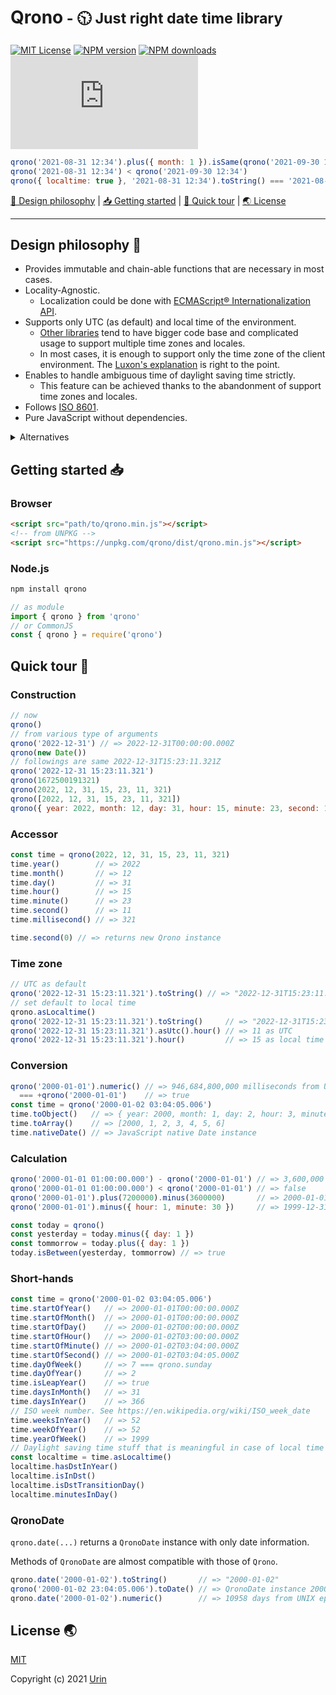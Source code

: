 # Qrono<small> - 🕥 Just right date time library</small>

[![MIT License][image-license]][url-license]
[![NPM version][image-npm-version]][url-npm]
[![NPM downloads][image-npm-downloads]][url-npm-downloads]
[![gzip size][image-size]][url-size]

```js
qrono('2021-08-31 12:34').plus({ month: 1 }).isSame(qrono('2021-09-30 12:34'))
qrono('2021-08-31 12:34') < qrono('2021-09-30 12:34')
qrono({ localtime: true }, '2021-08-31 12:34').toString() === '2021-08-31T12:34.000-04:00'
```

[🎨 Design philosophy](#design-philosophy-) \| [📥 Getting started](#getting-started-) \| [🚀 Quick tour](#quick-tour-) \| [🌏 License](#license-)

---


## Design philosophy 🎨

- Provides immutable and chain-able functions that are necessary in most cases.
- Locality-Agnostic.
  - Localization could be done with [ECMAScript® Internationalization API](https://402.ecma-international.org/#overview).
- Supports only UTC (as default) and local time of the environment.
  - [Other libraries](#alternatives) tend to have bigger code base and complicated usage to support multiple time zones and locales.
  - In most cases, it is enough to support only the time zone of the client environment.
    The [Luxon's explanation](https://moment.github.io/luxon/#/zones?id=don39t-worry) is right to the point.
- Enables to handle ambiguous time of daylight saving time strictly.
  - This feature can be achieved thanks to the abandonment of support time zones and locales.
- Follows [ISO 8601](https://www.iso.org/obp/ui/#iso:std:iso:8601:-1:ed-1:v1:en).
- Pure JavaScript without dependencies.

<details>
  <summary id="alternatives">Alternatives</summary>
  <ul>
    <li>
      <a href="https://github.com/moment/moment">Moment.js</a>
      <br>
      It is a great library that is very widely used (it was the de-facto standard). It went into maintenance mode in 2020.<br>
      It has a fundamental problem that its behavior as a mutable object is prone to bugs, and the later date-time libraries introduced below are all designed to be immutable.<br>
    </li>
    <li>
      <a href="https://github.com/moment/luxon">Luxon</a>
      <br>
      An immutable and rich library created by the maintainers of <a href="https://github.com/moment/moment">Moment.js</a>. Sophisticated and feature-rich. Good code base to explore.<br>
      By default, it handles time in local time, and <a href="https://moment.github.io/luxon/#/zones?id=ambiguous-times">cannot strictly handle ambiguous times</a>.<br>
      It is different from other libraries in that the documentation clearly shows how it behaves with ambiguous time.<br>
    </li>
    <li>
      <a href="https://github.com/iamkun/dayjs">Day.js</a>
      <br>
      A <a href="https://github.com/moment/moment">Moment.js</a> compatible library with a minimum size of 2KB, which has <a href="https://github.com/iamkun/dayjs/stargazers">many GitHub stars</a> and is becoming the de-facto standard. The code readability is not high.<br>
      The code base is large due to time zone and locale support (178 source files as of 2021-11-02), but the effective size can be reduced if tree-shaking is available.<br>
      Requires to import plugins each time because most of functions are provided as plugins.<br>
      Planning a major version upgrade in the middle of solving <a href="https://github.com/iamkun/dayjs/issues?q=is%3Aissue+is%3Aopen">the large number of issues</a>.<br>
    </li>
    <li>
      <a href="https://github.com/date-fns/date-fns">date-fns</a>
      <br>
      As the name implies, it provides over 200 pure functions for manipulating JavaScript Date objects, implemented in TypeScript and tree-shaking enabled.<br>
      Since the JavaScript Date object takes the lead, problems such as mutable, month starting at 0, etc. are inherited. <br>
    </li>
    <li>
      <a href="https://tc39.es/proposal-temporal/docs/index.html">
        The ECMA TC39 Temporal Proposal
      </a>
      <br>
      An ECMAScript® API proposal that may become a future standard. The specification is rigorous, spectacular, and inspired by <a href="https://docs.oracle.com/javase/8/docs/api/java/time/package-summary.html">java.time</a>.
    </li>
  </ul>
</details>


## Getting started 📥

### Browser

```html
<script src="path/to/qrono.min.js"></script>
<!-- from UNPKG -->
<script src="https://unpkg.com/qrono/dist/qrono.min.js"></script>
```

### Node.js

```sh
npm install qrono
```

```js
// as module
import { qrono } from 'qrono'
// or CommonJS
const { qrono } = require('qrono')
```

## Quick tour 🚀

### Construction

```js
// now
qrono()
// from various type of arguments
qrono('2022-12-31') // => 2022-12-31T00:00:00.000Z
qrono(new Date())
// followings are same 2022-12-31T15:23:11.321Z
qrono('2022-12-31 15:23:11.321')
qrono(1672500191321)
qrono(2022, 12, 31, 15, 23, 11, 321)
qrono([2022, 12, 31, 15, 23, 11, 321])
qrono({ year: 2022, month: 12, day: 31, hour: 15, minute: 23, second: 11, millisecond: 321 })
```

### Accessor

```js
const time = qrono(2022, 12, 31, 15, 23, 11, 321)
time.year()        // => 2022
time.month()       // => 12
time.day()         // => 31
time.hour()        // => 15
time.minute()      // => 23
time.second()      // => 11
time.millisecond() // => 321

time.second(0) // => returns new Qrono instance
```

### Time zone

```js
// UTC as default
qrono('2022-12-31 15:23:11.321').toString() // => "2022-12-31T15:23:11.321Z"
// set default to local time
qrono.asLocaltime()
qrono('2022-12-31 15:23:11.321').toString()     // => "2022-12-31T15:23:11.321-04:00"
qrono('2022-12-31 15:23:11.321').asUtc().hour() // => 11 as UTC
qrono('2022-12-31 15:23:11.321').hour()         // => 15 as local time
```

### Conversion

```js
qrono('2000-01-01').numeric() // => 946,684,800,000 milliseconds from UNIX epoch
  === +qrono('2000-01-01')    // => true
const time = qrono('2000-01-02 03:04:05.006')
time.toObject()   // => { year: 2000, month: 1, day: 2, hour: 3, minute: 4, second: 5, millisecond: 6 }
time.toArray()    // => [2000, 1, 2, 3, 4, 5, 6]
time.nativeDate() // => JavaScript native Date instance
```

### Calculation

```js
qrono('2000-01-01 01:00:00.000') - qrono('2000-01-01') // => 3,600,000 milliseconds = 1 hour
qrono('2000-01-01 01:00:00.000') < qrono('2000-01-01') // => false
qrono('2000-01-01').plus(7200000).minus(3600000)       // => 2000-01-01T01:00:00.000Z
qrono('2000-01-01').minus({ hour: 1, minute: 30 })     // => 1999-12-31T22:30:00.000Z

const today = qrono()
const yesterday = today.minus({ day: 1 })
const tommorrow = today.plus({ day: 1 })
today.isBetween(yesterday, tommorrow) // => true
```

### Short-hands

```js
const time = qrono('2000-01-02 03:04:05.006')
time.startOfYear()   // => 2000-01-01T00:00:00.000Z
time.startOfMonth()  // => 2000-01-01T00:00:00.000Z
time.startOfDay()    // => 2000-01-02T00:00:00.000Z
time.startOfHour()   // => 2000-01-02T03:00:00.000Z
time.startOfMinute() // => 2000-01-02T03:04:00.000Z
time.startOfSecond() // => 2000-01-02T03:04:05.000Z
time.dayOfWeek()     // => 7 === qrono.sunday
time.dayOfYear()     // => 2
time.isLeapYear()    // => true
time.daysInMonth()   // => 31
time.daysInYear()    // => 366
// ISO week number. See https://en.wikipedia.org/wiki/ISO_week_date
time.weeksInYear()   // => 52
time.weekOfYear()    // => 52
time.yearOfWeek()    // => 1999
// Daylight saving time stuff that is meaningful in case of local time
const localtime = time.asLocaltime()
localtime.hasDstInYear()
localtime.isInDst()
localtime.isDstTransitionDay()
localtime.minutesInDay()
```

### QronoDate

`qrono.date(...)` returns a `QronoDate` instance with only date information.

Methods of `QronoDate` are almost compatible with those of `Qrono`.

```js
qrono.date('2000-01-02').toString()       // => "2000-01-02"
qrono('2000-01-02 23:04:05.006').toDate() // => QronoDate instance 2000-01-02
qrono.date('2000-01-02').numeric()        // => 10958 days from UNIX epoch
```

## License 🌏

[MIT][url-license]

Copyright (c) 2021 [Urin](https://github.com/urin)


<!-- Reference -->
[image-license]: https://img.shields.io/badge/license-MIT-blue.svg?style=flat
[url-license]: LICENSE

[image-npm-version]: https://img.shields.io/npm/v/qrono.svg?style=flat
[url-npm]: https://npmjs.org/package/qrono

[image-npm-downloads]: https://img.shields.io/npm/dm/qrono.svg?style=flat
[url-npm-downloads]: https://npmcharts.com/compare/qrono?minimal=true

[image-size]: https://img.badgesize.io/https://unpkg.com/qrono/dist/qrono.min.js?compression=gzip&color=blue
[url-size]: https://unpkg.com/qrono/dist/qrono.min.js

